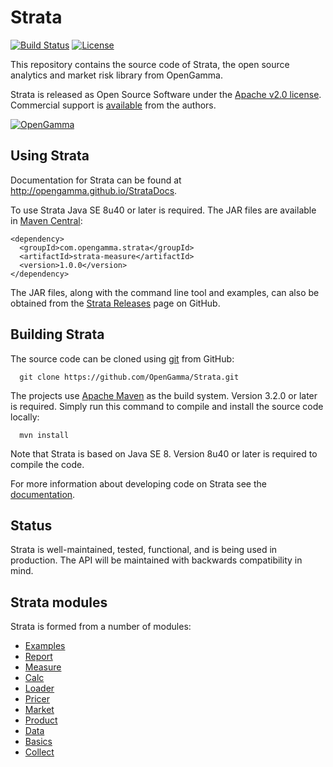 Strata
======

[![Build Status](https://travis-ci.org/OpenGamma/Strata.svg?branch=master)](https://travis-ci.org/OpenGamma/Strata) [![License](http://img.shields.io/:license-apache-blue.svg)](http://www.apache.org/licenses/LICENSE-2.0.html)

This repository contains the source code of Strata, the open source analytics and market risk library from OpenGamma.

Strata is released as Open Source Software under the
[Apache v2.0 license](http://www.apache.org/licenses/LICENSE-2.0.html). 
Commercial support is [available](http://www.opengamma.com/) from the authors.

[![OpenGamma](http://developers.opengamma.com/res/display/default/chrome/masthead_logo.png "OpenGamma")](http://www.opengamma.com)


Using Strata
------------

Documentation for Strata can be found at http://opengamma.github.io/StrataDocs.

To use Strata Java SE 8u40 or later is required.
The JAR files are available in [Maven Central](http://search.maven.org/#search%7Cga%7C1%7Cg%3A%22com.opengamma.strata%22):

```
<dependency>
  <groupId>com.opengamma.strata</groupId>
  <artifactId>strata-measure</artifactId>
  <version>1.0.0</version>
</dependency>
```

The JAR files, along with the command line tool and examples, can also be obtained from
the [Strata Releases](https://github.com/OpenGamma/Strata/releases) page on GitHub.


Building Strata
---------------

The source code can be cloned using [git](http://git-scm.com/) from GitHub:

```
  git clone https://github.com/OpenGamma/Strata.git
```

The projects use [Apache Maven](http://maven.apache.org/) as the build system.
Version 3.2.0 or later is required.
Simply run this command to compile and install the source code locally:

```
  mvn install
```

Note that Strata is based on Java SE 8.
Version 8u40 or later is required to compile the code.

For more information about developing code on Strata
see the [documentation](http://opengamma.github.io/StrataDocs).


Status
------

Strata is well-maintained, tested, functional, and is being used in production.
The API will be maintained with backwards compatibility in mind.


Strata modules
--------------

Strata is formed from a number of modules:

* [Examples](examples/README.md)
* [Report](modules/report/README.md)
* [Measure](modules/measure/README.md)
* [Calc](modules/calc/README.md)
* [Loader](modules/loader/README.md)
* [Pricer](modules/pricer/README.md)
* [Market](modules/market/README.md)
* [Product](modules/product/README.md)
* [Data](modules/data/README.md)
* [Basics](modules/basics/README.md)
* [Collect](modules/collect/README.md)
